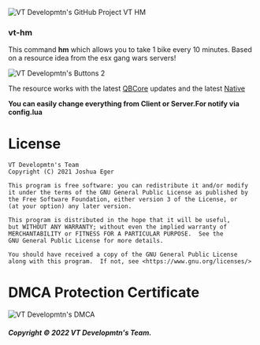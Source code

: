 ![VT Developmtn's GitHub Project VT HM](https://i.imgur.com/gKaMsl0.png)

### vt-hm
This command **hm** which allows you to take 1 bike every 10 minutes. Based on a resource idea from the esx gang wars servers!

![VT Developmtn's Buttons 2](https://i.imgur.com/K2hiwze.png)

The resource works with the latest [QBCore](https://github.com/qbcore-framework/qb-core) updates and the latest  [Native](https://docs.fivem.net/natives/)

**You can easily change everything from Client or Server.For notify via config.lua**

# License
    VT Developmtn's Team
    Copyright (C) 2021 Joshua Eger

    This program is free software: you can redistribute it and/or modify
    it under the terms of the GNU General Public License as published by
    the Free Software Foundation, either version 3 of the License, or
    (at your option) any later version.

    This program is distributed in the hope that it will be useful,
    but WITHOUT ANY WARRANTY; without even the implied warranty of
    MERCHANTABILITY or FITNESS FOR A PARTICULAR PURPOSE.  See the
    GNU General Public License for more details.

    You should have received a copy of the GNU General Public License
    along with this program.  If not, see <https://www.gnu.org/licenses/>

# DMCA Protection Certificate
![VT Developmtn's DMCA](https://i.imgur.com/Nndk2fZ.png)

##### Copyright © 2022 VT Developmtn's Team.